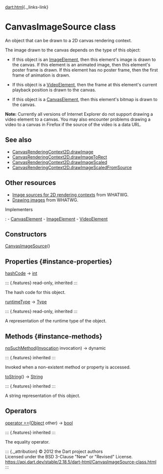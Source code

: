 [dart:html](../dart-html/dart-html-library){._links-link}

CanvasImageSource class
=======================

An object that can be drawn to a 2D canvas rendering context.

The image drawn to the canvas depends on the type of this object:

-   If this object is an [ImageElement](imageelement-class), then this
    element\'s image is drawn to the canvas. If this element is an
    animated image, then this element\'s poster frame is drawn. If this
    element has no poster frame, then the first frame of animation is
    drawn.

-   If this object is a [VideoElement](videoelement-class), then the
    frame at this element\'s current playback position is drawn to the
    canvas.

-   If this object is a [CanvasElement](canvaselement-class), then this
    element\'s bitmap is drawn to the canvas.

**Note:** Currently all versions of Internet Explorer do not support
drawing a video element to a canvas. You may also encounter problems
drawing a video to a canvas in Firefox if the source of the video is a
data URL.

See also
--------

-   [CanvasRenderingContext2D.drawImage](canvasrenderingcontext2d/drawimage)
-   [CanvasRenderingContext2D.drawImageToRect](canvasrenderingcontext2d/drawimagetorect)
-   [CanvasRenderingContext2D.drawImageScaled](canvasrenderingcontext2d/drawimagescaled)
-   [CanvasRenderingContext2D.drawImageScaledFromSource](canvasrenderingcontext2d/drawimagescaledfromsource)

Other resources
---------------

-   [Image sources for 2D rendering
    contexts](https://html.spec.whatwg.org/multipage/scripting.html#image-sources-for-2d-rendering-contexts)
    from WHATWG.
-   [Drawing
    images](https://html.spec.whatwg.org/multipage/scripting.html#dom-context-2d-drawimage)
    from WHATWG.

Implementers

:   -   [CanvasElement](canvaselement-class)
    -   [ImageElement](imageelement-class)
    -   [VideoElement](videoelement-class)

Constructors
------------

[CanvasImageSource](canvasimagesource/canvasimagesource)()

Properties {#instance-properties}
----------

[hashCode](../dart-core/object/hashcode) → [int](../dart-core/int-class)

::: {.features}
read-only, inherited
:::

The hash code for this object.

[runtimeType](../dart-core/object/runtimetype) →
[Type](../dart-core/type-class)

::: {.features}
read-only, inherited
:::

A representation of the runtime type of the object.

Methods {#instance-methods}
-------

[noSuchMethod](../dart-core/object/nosuchmethod)([Invocation](../dart-core/invocation-class)
invocation) → dynamic

::: {.features}
inherited
:::

Invoked when a non-existent method or property is accessed.

[toString](../dart-core/object/tostring)() →
[String](../dart-core/string-class)

::: {.features}
inherited
:::

A string representation of this object.

Operators
---------

[operator
==](../dart-core/object/operator_equals)([Object](../dart-core/object-class)
other) → [bool](../dart-core/bool-class)

::: {.features}
inherited
:::

The equality operator.

::: {._attribution}
© 2012 the Dart project authors\
Licensed under the BSD 3-Clause \"New\" or \"Revised\" License.\
<https://api.dart.dev/stable/2.18.5/dart-html/CanvasImageSource-class.html>
:::
